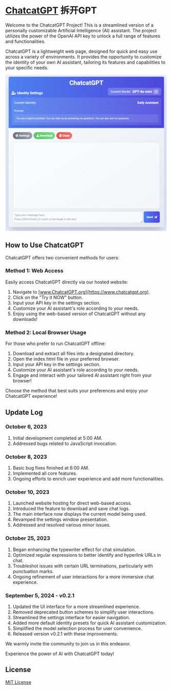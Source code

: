 # [ChatcatGPT](https://www.chatcatgpt.org) 拆开GPT

Welcome to the ChatcatGPT Project! This is a streamlined version of a personally customizable Artificial Intelligence (AI) assistant. The project utilizes the power of the OpenAI API key to unlock a full range of features and functionalities.

ChatcatGPT is a lightweight web page, designed for quick and easy use across a variety of environments. It provides the opportunity to customize the identity of your own AI assistant, tailoring its features and capabilities to your specific needs.

![Demo Image](Media/ChatcatGPT-image-0.2.1.png) 

## How to Use ChatcatGPT
ChatcatGPT offers two convenient methods for users:

### Method 1: Web Access
Easily access ChatcatGPT directly via our hosted website:

1. Navigate to [www.ChatcatGPT.org](https://www.chatcatgpt.org).
2. Click on the "Try it NOW" button.
3. Input your API key in the settings section.
4. Customize your AI assistant's role according to your needs.
5. Enjoy using the web-based version of ChatcatGPT without any downloads!

### Method 2: Local Browser Usage
For those who prefer to run ChatcatGPT offline:

1. Download and extract all files into a designated directory.
2. Open the index.html file in your preferred browser.
3. Input your API key in the settings section.
4. Customize your AI assistant's role according to your needs.
5. Engage and interact with your tailored AI assistant right from your browser!

Choose the method that best suits your preferences and enjoy your ChatcatGPT experience!

## Update Log

### October 6, 2023

1. Initial development completed at 5:00 AM.
2. Addressed bugs related to JavaScript invocation.

### October 8, 2023

1. Basic bug fixes finished at 6:00 AM.
2. Implemented all core features.
3. Ongoing efforts to enrich user experience and add more functionalities.

### October 10, 2023

1. Launched website hosting for direct web-based access.
2. Introduced the feature to download and save chat logs.
3. The main interface now displays the current model being used.
4. Revamped the settings window presentation.
4. Addressed and resolved various minor issues.

### October 25, 2023

1. Began enhancing the typewriter effect for chat simulation.
2. Optimized regular expressions to better identify and hyperlink URLs in chat.
3. Troubleshot issues with certain URL terminations, particularly with punctuation marks.
4. Ongoing refinement of user interactions for a more immersive chat experience.

### September 5, 2024 - v0.2.1

1. Updated the UI interface for a more streamlined experience.
2. Removed deprecated button schemes to simplify user interactions.
3. Streamlined the settings interface for easier navigation.
4. Added more default identity presets for quick AI assistant customization.
5. Simplified the model selection process for user convenience.
6. Released version v0.2.1 with these improvements.

We warmly invite the community to join us in this endeavor.

Experience the power of AI with ChatcatGPT today!

## License
[MIT License](https://github.com/hichipli/ChatcatGPT/blob/main/LICENSE)
